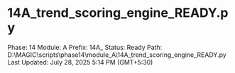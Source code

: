 # 14A_trend_scoring_engine_READY.py

Phase: 14
Module: A
Prefix: 14A_
Status: Ready
Path: D:\MAGIC\scripts\phase14\module_A\14A_trend_scoring_engine_READY.py
Last Updated: July 28, 2025 5:14 PM (GMT+5:30)
